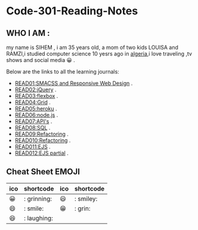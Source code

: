# Code-301-Reading-Notes

## WHO I AM  :
my name is SIHEM , i am 35 years old, a mom of two kids LOUISA and RAMZI,i studied computer science 10 yesrs ago in [algeria](https://en.wikipedia.org/wiki/Algeria),i love traveling ,tv shows and social media  :grinning: .

Below are the links to all the learning journals:

* [READ01:SMACSS and Responsive Web Design](https://github.com/sisidjidji/301-readings/blob/master/README1.md) .
* [READ02:jQuery](https://github.com/sisidjidji/301-readings/blob/master/README2.MD) .
* [READ03:flexbox](https://github.com/sisidjidji/301-readings/blob/master/README3.MD) .
* [READ04:Grid](https://github.com/sisidjidji/301-readings/blob/master/README4.MD) .
* [READ05:heroku](https://github.com/sisidjidji/301-readings/blob/master/README5.MD) .
* [READ06:node.js](https://github.com/sisidjidji/301-readings/blob/master/README6.MD) .
* [READ07:API's](https://github.com/sisidjidji/301-readings/blob/master/README7.MD) .
* [READ08:SQL](https://github.com/sisidjidji/301-readings/blob/master/README8.MD) .
* [READ09:Refactoring](https://github.com/sisidjidji/301-readings/blob/master/README9.MD) .
* [READ010:Refactoring](https://github.com/sisidjidji/301-readings/blob/master/README10.MD) .
* [READ011:EJS](https://github.com/sisidjidji/301-readings/blob/master/README11.MD) .
* [READ012:EJS partial](https://github.com/sisidjidji/301-readings/blob/master/README12.MD) .


## Cheat Sheet EMOJI

|ico |	shortcode|	ico	|shortcode|	
|--- |     ----- |  --- |  ------|
|😀	|  : grinning:|	😃 |: smiley:|	
|😄	|     : smile:|   😁|: grin:	|
|😆	|  : laughing:|

